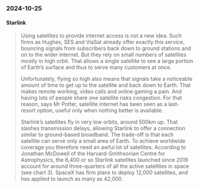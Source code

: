 ### 2024-10-25
#### Starlink
> Using satellites to provide internet access is not a new idea. Such firms as Hughes, SES and ViaSat already offer exactly this service, bouncing signals from subscribers back down to ground stations and on to the wider internet. But they rely on small numbers of satellites mostly in high orbit. That allows a single satellite to see a large portion of Earth’s surface and thus to serve many customers at once.
>
> Unfortunately, flying so high also means that signals take a noticeable amount of time to get up to the satellite and back down to Earth. That makes remote working, video calls and online gaming a pain. And having lots of people share one satellite risks congestion. For that reason, says Mr Potter, satellite internet has been seen as a last-resort option, useful only when nothing better is available.
>
> Starlink’s satellites fly in very low orbits, around 500km up. That slashes transmission delays, allowing Starlink to offer a connection similar to ground-based broadband. The trade-off is that each satellite can serve only a small area of Earth. To achieve worldwide coverage you therefore need an awful lot of satellites. According to Jonathan McDowell of the Harvard-Smithsonian Centre for Astrophysics, the 6,400 or so Starlink satellites launched since 2019 account for around three-quarters of all the active satellites in space (see chart 3). SpaceX has firm plans to deploy 12,000 satellites, and has applied to launch as many as 42,000.

